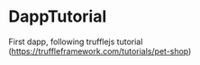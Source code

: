 # DappTutorial

First dapp, following trufflejs tutorial (https://truffleframework.com/tutorials/pet-shop)
